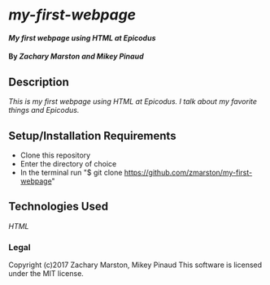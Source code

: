 # _my-first-webpage_
#### _My first webpage using HTML at Epicodus_
#### By _**Zachary Marston and Mikey Pinaud**_
## Description
_This is my first webpage using HTML at Epicodus. I talk about my favorite things and Epicodus._
## Setup/Installation Requirements

* Clone this repository
* Enter the directory of choice
* In the terminal run "$ git clone https://github.com/zmarston/my-first-webpage"
## Technologies Used
_HTML_

### Legal

Copyright (c)2017 Zachary Marston, Mikey Pinaud
This software is licensed under the MIT license.
